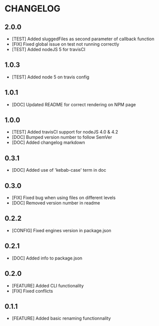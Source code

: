 # CHANGELOG

## 2.0.0
- [TEST] Added sluggedFiles as second parameter of callback function
- [FIX] Fixed global issue on test not running correctly
- [TEST] Added nodeJS 5 for travisCI

## 1.0.3
- [TEST] Added node 5 on travis config

## 1.0.1
- [DOC] Updated README for correct rendering on NPM page

## 1.0.0
- [TEST] Added travisCI support for nodeJS 4.0 & 4.2
- [DOC] Bumped version number to follow SemVer
- [DOC] Added changelog markdown

## 0.3.1
- [DOC] Added use of 'kebab-case' term in doc

## 0.3.0
- [FIX] Fixed bug when using files on different levels
- [DOC] Removed version number in readme

## 0.2.2
- [CONFIG] Fixed engines version in package.json

## 0.2.1
- [DOC] Added info to package.json

## 0.2.0
- [FEATURE] Added CLI functionality
- [FIX] Fixed conflicts

## 0.1.1
- [FEATURE] Added basic renaming functionnality
